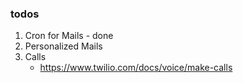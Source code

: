 ### todos

1. Cron for Mails - done
2. Personalized Mails
3. Calls
   - https://www.twilio.com/docs/voice/make-calls
